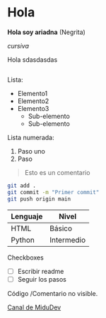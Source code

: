 # Hola 

**Hola soy ariadna** (Negrita)

*cursiva* 

Hola sdasdasdas

```python

```
Lista:
- Elemento1
- Elemento2
- Elemento3
  - Sub-elemento
  - Sub-elemento
 
Lista numerada: 

1. Paso uno
2. Paso


> Esto es un comentario

```bash
git add .
git commit -m "Primer commit"
git push origin main
```

| Lenguaje | Nivel |
|----------|-------|
| HTML     | Básico |
| Python   | Intermedio |

Checkboxes
- [ ] Escribir readme
- [ ] Seguir los pasos

<!--Hola--> Código /Comentario no visible.

[Canal de MiduDev](https://www.youtube.com/@midulive)




